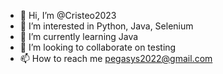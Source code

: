 - 👋 Hi, I’m @Cristeo2023
- 👀 I’m interested in Python, Java, Selenium
- 🌱 I’m currently learning Java
- 💞️ I’m looking to collaborate on testing
- 📫 How to reach me pegasys2022@gmail.com

<!---
Cristeo2023/Cristeo2023 is a ✨ special ✨ repository because its `README.md` (this file) appears on your GitHub profile.
You can click the Preview link to take a look at your changes.
--->
